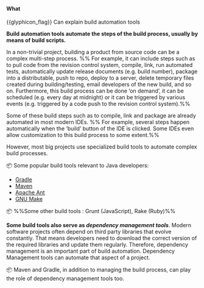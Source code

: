 <div id="title">

#### What

</div>

<span id="prereqs"></span>

<span id="outcomes">{{glyphicon_flag}} Can explain build automation tools</span>

<div id="body">

**Build automation tools automate the steps of the build process, usually by means of build scripts.**

In a non-trivial project, building a product from source code can be a complex multi-step process. %%&nbsp;For example, it can include steps such as to pull code from the revision control system, compile, link, run automated tests, automatically update release documents (e.g. build number), package into a distributable, push to repo, deploy to a server, delete temporary files created during building/testing, email developers of the new build, and so on. Furthermore, this build process can be done ‘on demand’, it can be scheduled (e.g. every day at midnight) or it can be triggered by various events (e.g. triggered by a code push to the revision control system).%%

Some of these build steps such as to compile, link and package are already automated in most modern IDEs. %%&nbsp;For example, several steps happen automatically when the ‘build’ button of the IDE is clicked. Some IDEs even allow customization to this build process to some extent.%%

However, most big projects use specialized build tools to automate complex build processes.

<tip-box> 

:package: Some popular build tools relevant to Java developers:

* [Gradle](https://gradle.org/)
* [Maven](http://maven.apache.org/)
* [Apache Ant](http://ant.apache.org/)
* [GNU Make](http://www.gnu.org/software/make/)

:package: %%Some other build tools : Grunt (JavaScript), Rake (Ruby)%%

</tip-box>

**Some build tools also serve as _dependency management tools_**. Modern software projects often depend on third party libraries that evolve constantly. That means developers need to download the correct version of the required libraries and update them regularly. Therefore, dependency management is an important part of build automation. Dependency Management tools can automate that aspect of a project. 

<tip-box> 

:package: Maven and Gradle, in addition to managing the build process, can play the role of dependency management tools too.

</tip-box>

</div>

<div id="extras">

<include src="resources.md" />
<include src="exercises.md" />

</div>